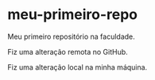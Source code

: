 # meu-primeiro-repo
Meu primeiro repositório na faculdade.

Fiz uma alteração remota no GitHub.

Fiz uma alteração local na minha máquina.

